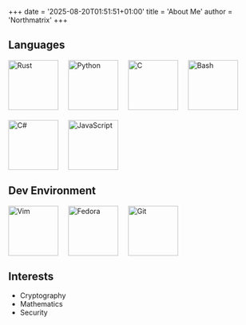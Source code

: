 +++
date = '2025-08-20T01:51:51+01:00'
title = 'About Me'
author = 'Northmatrix'
+++

## Languages

<div style="display: flex; justify-content: left; flex-wrap: wrap; gap: 20px;">
  <img src="https://raw.githubusercontent.com/rust-lang/rust-artwork/refs/heads/master/logo/rust-logo-256x256.png"  alt="Rust" width="100px" class="small-img">
  <img src="https://cdn.jsdelivr.net/gh/devicons/devicon@latest/icons/python/python-original.svg" alt="Python" width="100px" class="small-img">
  <img src="https://cdn.jsdelivr.net/gh/devicons/devicon@latest/icons/c/c-original.svg" alt="C" width="100px" class="small-img">
  <img src="https://cdn.jsdelivr.net/gh/devicons/devicon@latest/icons/bash/bash-original.svg" alt="Bash" width="100px" class="small-img">
  <img src="https://cdn.jsdelivr.net/gh/devicons/devicon@latest/icons/csharp/csharp-original.svg" alt="C#" width="100px" class="small-img">
  <img src="https://cdn.jsdelivr.net/gh/devicons/devicon@latest/icons/javascript/javascript-original.svg" alt="JavaScript" width="100px" class="small-img">
</div>

## Dev Environment

<div style="display: flex; justify-content: left; flex-wrap: wrap; gap: 20px;">
  <img src="https://cdn.jsdelivr.net/gh/devicons/devicon@latest/icons/neovim/neovim-original.svg" alt="Vim" width="100px" class="small-img">
  <img src="https://cdn.jsdelivr.net/gh/devicons/devicon@latest/icons/fedora/fedora-original.svg" alt="Fedora" width="100px" class="small-img">
  <img src="https://cdn.jsdelivr.net/gh/devicons/devicon@latest/icons/git/git-original.svg" alt="Git" width="100px" class="small-img">
</div>

## Interests

- Cryptography
- Mathematics
- Security
